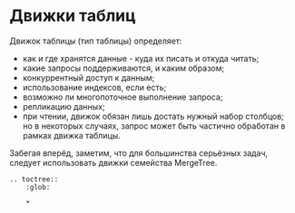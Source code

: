 # Движки таблиц

Движок таблицы (тип таблицы) определяет:

-   как и где хранятся данные - куда их писать и откуда читать;
-   какие запросы поддерживаются, и каким образом;
-   конкуррентный доступ к данным;
-   использование индексов, если есть;
-   возможно ли многопоточное выполнение запроса;
-   репликацию данных;
-   при чтении, движок обязан лишь достать нужный набор столбцов;
        но в некоторых случаях, запрос может быть частично обработан в рамках движка таблицы.

Забегая вперёд, заметим, что для большинства серьёзных задач, следует использовать движки семейства MergeTree.

```eval_rst
.. toctree::
    :glob:

    *
```
